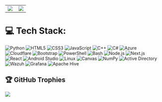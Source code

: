 <table>
  <tr>
    <td width="52%">
      <img src="https://github-readme-stats.vercel.app/api?username=yusufaliaskin&show_icons=true&theme=radical" />
    </td>
    <td width="60%">
      <img src="https://github-readme-stats.vercel.app/api/top-langs/?username=yusufaliaskin&layout=compact&theme=radical" />
    </td>
  </tr>
</table>

# 💻 Tech Stack:
![Python](https://img.shields.io/badge/python-3670A0?style=for-the-badge&logo=python&logoColor=ffdd54) 
![HTML5](https://img.shields.io/badge/html5-%23E34F26.svg?style=for-the-badge&logo=html5&logoColor=white) 
![CSS3](https://img.shields.io/badge/css3-%231572B6.svg?style=for-the-badge&logo=css3&logoColor=white) 
![JavaScript](https://img.shields.io/badge/javascript-%23323330.svg?style=for-the-badge&logo=javascript&logoColor=%23F7DF1E) 
![C++](https://img.shields.io/badge/c++-%2300599C.svg?style=for-the-badge&logo=c%2B%2B&logoColor=white) 
![C#](https://img.shields.io/badge/c%23-%23239120.svg?style=for-the-badge&logo=c-sharp&logoColor=white) 
![Azure](https://img.shields.io/badge/azure-%230072C6.svg?style=for-the-badge&logo=azure-devops&logoColor=white) 
![Cloudflare](https://img.shields.io/badge/Cloudflare-F38020?style=for-the-badge&logo=Cloudflare&logoColor=white) 
![Bootstrap](https://img.shields.io/badge/bootstrap-%23563D7C.svg?style=for-the-badge&logo=bootstrap&logoColor=white) 
![PowerShell](https://img.shields.io/badge/powershell-%235391FE.svg?style=for-the-badge&logo=powershell&logoColor=white) 
![Bash](https://img.shields.io/badge/bash-%23121011.svg?style=for-the-badge&logo=gnu-bash&logoColor=white) 
![Node.js](https://img.shields.io/badge/node.js-%2343853D.svg?style=for-the-badge&logo=node.js&logoColor=white) 
![Next.js](https://img.shields.io/badge/Next.js-black?style=for-the-badge&logo=next.js&logoColor=white) 
![React](https://img.shields.io/badge/React-%2361DAFB.svg?style=for-the-badge&logo=react&logoColor=white) 
![Android Studio](https://img.shields.io/badge/Android%20Studio-%233DDC84.svg?style=for-the-badge&logo=android-studio&logoColor=white) 
![Linux](https://img.shields.io/badge/Linux-FCC624?style=for-the-badge&logo=linux&logoColor=black) 
![Canvas](https://img.shields.io/badge/canvas-%23007ACC.svg?style=for-the-badge&logo=canvas&logoColor=white) 
![NumPy](https://img.shields.io/badge/numpy-%23013243.svg?style=for-the-badge&logo=numpy&logoColor=white) 
![Active Directory](https://img.shields.io/badge/Active%20Directory-0078D4?style=for-the-badge&logo=microsoft&logoColor=white) 
![Wazuh](https://img.shields.io/badge/Wazuh-EE0000?style=for-the-badge&logo=wazuh&logoColor=white) 
![Grafana](https://img.shields.io/badge/Grafana-F46800?style=for-the-badge&logo=grafana&logoColor=white) 
![Apache Hive](https://img.shields.io/badge/Apache%20Hive-FDEE21?style=for-the-badge&logo=apache-hive&logoColor=black)



## 🏆 GitHub Trophies
![](https://github-profile-trophy.vercel.app/?username=JosephSpace&theme=radical&no-frame=false&no-bg=true&margin-w=4)

